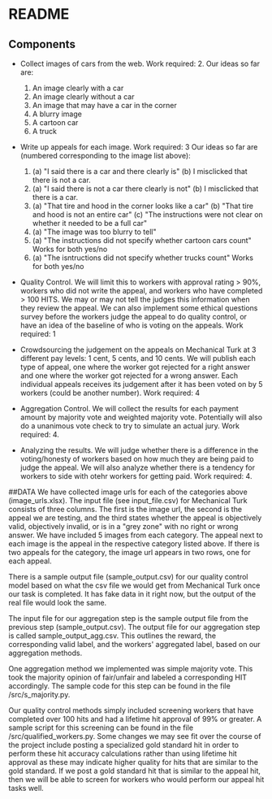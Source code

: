 README
=======

## Components 
* Collect images of cars from the web. Work required: 2. Our ideas so far are: 

	1. An image clearly with a car
	2. An image clearly without a car
	3. An image that may have a car in the corner	
	4. A blurry image
	5. A cartoon car
	6. A truck 
* Write up appeals for each image. Work required: 3 Our ideas so far are (numbered corresponding to the image list above):
	1. (a) "I said there is a car and there clearly is" (b) I misclicked that there is not a car.
	2. (a) "I said there is not a car there clearly is not" (b) I misclicked that there is a car.
	3. (a) "That tire and hood in the corner looks like a car" (b) "That tire and hood is not an entire car" (c) "The instructions were not clear on whether it needed to be a full car"
	4. (a) "The image was too blurry to tell"
	5. (a) "The instructions did not specify whether cartoon cars count" Works for both yes/no
	6. (a) "The isntructions did not specify whether trucks count" Works for both yes/no
* Quality Control. We will limit this to workers with approval rating > 90%, workers who did not write the appeal, and workers who have completed > 100 HITS. We may or may not tell the judges this information when they review the appeal. We can also implement some ethical questions survey before the workers judge the appeal to do quality control, or have an idea of the baseline of who is voting on the appeals. Work required: 1
* Crowdsourcing the judgement on the appeals on Mechanical Turk at 3 different pay levels: 1 cent, 5 cents, and 10 cents. We will publish each type of appeal, one where the worker got rejected for a right answer and one where the worker got rejected for a wrong answer. Each individual appeals receives its judgement after it has been voted on by 5 workers (could be another number). Work required: 4
* Aggregation Control. We will collect the results for each payment amount by majority vote and weighted majority vote. Potentially will also do a unanimous vote check to try to simulate an actual jury. Work required: 4.
* Analyzing the results. We will judge whether there is a difference in the voting/honesty of workers based on how much they are being paid to judge the appeal. We will also analyze whether there is a tendency for workers to side with otehr workers for getting paid. Work required: 4.


##DATA
We have collected image urls for each of the categories above (image_urls.xlsx).  The input file (see input_file.csv) for Mechanical Turk consists of three columns.  The first is the image url, the second is the appeal we are testing, and the third states whether the appeal is objectively valid, objectively invalid, or is in a "grey zone" with no right or wrong answer.  We have included 5 images from each category.  The appeal next to each image is the appeal in the respective category listed above.  If there is two appeals for the category, the image url appears in two rows, one for each appeal.

There is a sample output file (sample_output.csv) for our quality control model based on what the csv file we would get from Mechanical Turk once our task is completed.  It has fake data in it right now, but the output of the real file would look the same.

The input file for our aggregation step is the sample output file from the previous step (sample_output.csv). The output file for our aggregation step is called sample_output_agg.csv. This outlines the reward, the corresponding valid label, and the workers' aggregated label, based on our aggregation methods.

One aggregation method we implemented was simple majority vote. This took the majority opinion of fair/unfair and labeled a corresponding HIT accordingly. The sample code for this step can be found in the file /src/s_majority.py.

Our quality control methods simply included screening workers that have completed over 100 hits and had a lifetime hit approval of 99% or greater. A sample script for this screening can be found in the file /src/qualified_workers.py. Some changes we may see fit over the course of the project include posting a specialized gold standard hit in order to perform these hit accuracy calculations rather than using lifetime hit approval as these may indicate higher quality for hits that are similar to the gold standard. If we post a gold standard hit that is similar to the appeal hit, then we will be able to screen for workers who would perform our appeal hit tasks well.
